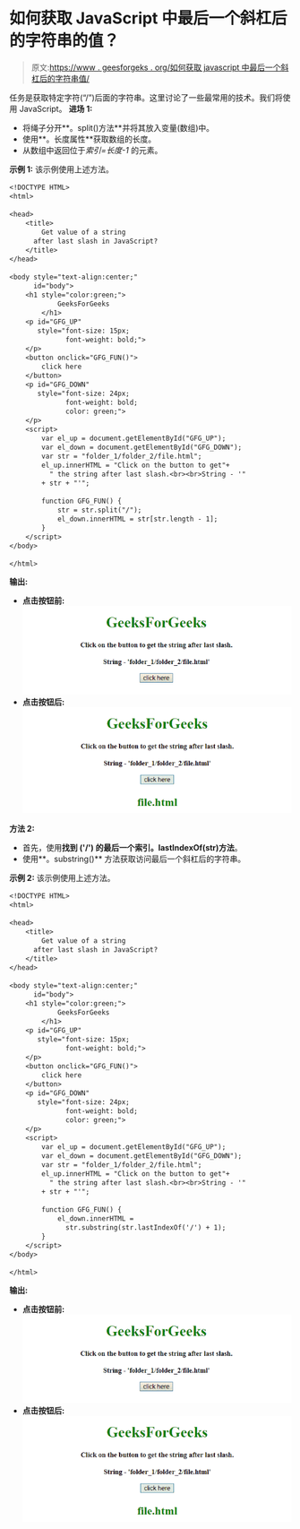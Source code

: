 # 如何获取 JavaScript 中最后一个斜杠后的字符串的值？

> 原文:[https://www . geesforgeks . org/如何获取 javascript 中最后一个斜杠后的字符串值/](https://www.geeksforgeeks.org/how-to-get-value-of-a-string-after-last-slash-in-javascript/)

任务是获取特定字符(“/”)后面的字符串。这里讨论了一些最常用的技术。我们将使用 JavaScript。
**进场 1:**

*   将绳子分开**。split()方法**并将其放入变量(数组)中。
*   使用**。长度属性**获取数组的长度。
*   从数组中返回位于*索引=长度-1* 的元素。

**示例 1:** 该示例使用上述方法。

```
<!DOCTYPE HTML>
<html>

<head>
    <title>
        Get value of a string
      after last slash in JavaScript?
    </title>
</head>

<body style="text-align:center;"
      id="body">
    <h1 style="color:green;">  
            GeeksForGeeks  
        </h1>
    <p id="GFG_UP" 
       style="font-size: 15px;
              font-weight: bold;">
    </p>
    <button onclick="GFG_FUN()">
        click here
    </button>
    <p id="GFG_DOWN" 
       style="font-size: 24px; 
              font-weight: bold;
              color: green;">
    </p>
    <script>
        var el_up = document.getElementById("GFG_UP");
        var el_down = document.getElementById("GFG_DOWN");
        var str = "folder_1/folder_2/file.html";
        el_up.innerHTML = "Click on the button to get"+
          " the string after last slash.<br><br>String - '"
        + str + "'";

        function GFG_FUN() {
            str = str.split("/");
            el_down.innerHTML = str[str.length - 1];
        }
    </script>
</body>

</html>
```

**输出:**

*   **点击按钮前:**
    ![](img/46ed5b1a1ea929f6fe221cd3d5d0baa2.png)
*   **点击按钮后:**
    ![](img/e5da64f259a054c8ddcfb272f34b7aaa.png)

**方法 2:**

*   首先，使用**找到 **('/')** 的最后一个索引。lastIndexOf(str)方法**。
*   使用**。substring()** 方法获取访问最后一个斜杠后的字符串。

**示例 2:** 该示例使用上述方法。

```
<!DOCTYPE HTML>
<html>

<head>
    <title>
        Get value of a string 
      after last slash in JavaScript?
    </title>
</head>

<body style="text-align:center;" 
      id="body">
    <h1 style="color:green;">  
            GeeksForGeeks  
        </h1>
    <p id="GFG_UP"
       style="font-size: 15px;
              font-weight: bold;">
    </p>
    <button onclick="GFG_FUN()">
        click here
    </button>
    <p id="GFG_DOWN" 
       style="font-size: 24px; 
              font-weight: bold;
              color: green;">
    </p>
    <script>
        var el_up = document.getElementById("GFG_UP");
        var el_down = document.getElementById("GFG_DOWN");
        var str = "folder_1/folder_2/file.html";
        el_up.innerHTML = "Click on the button to get"+
          " the string after last slash.<br><br>String - '"
        + str + "'";

        function GFG_FUN() {
            el_down.innerHTML = 
              str.substring(str.lastIndexOf('/') + 1);
        }
    </script>
</body>

</html>
```

**输出:**

*   **点击按钮前:**
    ![](img/46ed5b1a1ea929f6fe221cd3d5d0baa2.png)
*   **点击按钮后:**
    ![](img/e5da64f259a054c8ddcfb272f34b7aaa.png)